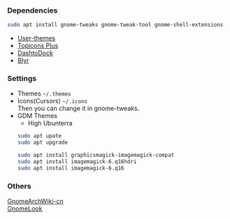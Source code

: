 ### Dependencies
```bash
sudo apt install gnome-tweaks gnome-tweak-tool gnome-shell-extensions
```
- [User-themes](https://extensions.gnome.org/extension/19/user-themes/)
- [Topicons Plus](https://extensions.gnome.org/extension/495/topicons/)
- [DashtoDock](https://extensions.gnome.org/extension/307/dash-to-dock/)
- [Blyr](https://extensions.gnome.org/extension/1251/blyr/)

### Settings
- Themes
  `~/.themes`
- Icons(Cursors)
  `~/.icons`  
Then you can change it in gnome-tweaks.
- GDM Themes
  - High Ubunterra
  ```bash
  sudo apt upate
  sudo apt upgrade
  
  sudo apt install graphicsmagick-imagemagick-compat
  sudo apt install imagemagick-6.q16hdri
  sudo apt install imagemagick-6.q16
  ```

### Others
[GnomeArchWiki-cn](https://wiki.archlinux.org/index.php/GNOME_(%E7%AE%80%E4%BD%93%E4%B8%AD%E6%96%87)#%E9%AB%98%E7%BA%A7%E8%AE%BE%E7%BD%AE)    
[GnomeLook](https://www.gnome-look.org/browse/cat/)
